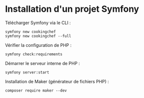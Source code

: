 # Installation d'un projet Symfony

Télécharger Symfony via le CLI :

 ``` shell-script
symfony new cookingchef
symfony new cookingchef --full
```
Vérifier la configuration de PHP :

 ``` shell-script
symfony check:requirements
```

Démarrer le serveur interne de PHP :

 ``` shell-script
symfony server:start
```

Installation de Maker (générateur de fichiers PHP) :
 ``` shell-script
composer require maker --dev
```